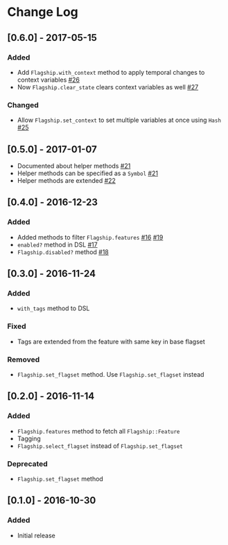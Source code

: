 # Change Log

## [0.6.0] - 2017-05-15

### Added

- Add `Flagship.with_context` method to apply temporal changes to context variables [#26](https://github.com/yuya-takeyama/flagship/pull/26)
- Now `Flagship.clear_state` clears context variables as well [#27](https://github.com/yuya-takeyama/flagship/pull/27)

### Changed

- Allow `Flagship.set_context` to set multiple variables at once using `Hash` [#25](https://github.com/yuya-takeyama/flagship/pull/25)

## [0.5.0] - 2017-01-07

- Documented about helper methods [#21](https://github.com/yuya-takeyama/flagship/pull/21)
- Helper methods can be specified as a `Symbol` [#21](https://github.com/yuya-takeyama/flagship/pull/21)
- Helper methods are extended [#22](https://github.com/yuya-takeyama/flagship/pull/22)

## [0.4.0] - 2016-12-23

### Added

- Added methods to filter `Flagship.features` [#16](https://github.com/yuya-takeyama/flagship/pull/16) [#19](https://github.com/yuya-takeyama/flagship/pull/19)
- `enabled?` method in DSL [#17](https://github.com/yuya-takeyama/flagship/pull/17)
- `Flagship.disabled?` method [#18](https://github.com/yuya-takeyama/flagship/pull/18)

## [0.3.0] - 2016-11-24

### Added

- `with_tags` method to DSL

### Fixed

- Tags are extended from the feature with same key in base flagset

### Removed

- `Flagship.set_flagset` method. Use `Flagship.set_flagset` instead

## [0.2.0] - 2016-11-14

### Added

- `Flagship.features` method to fetch all `Flagship::Feature`
- Tagging
- `Flagship.select_flagset` instead of `Flagship.set_flagset`

### Deprecated

- `Flagship.set_flagset` method

## [0.1.0] - 2016-10-30

### Added

- Initial release
